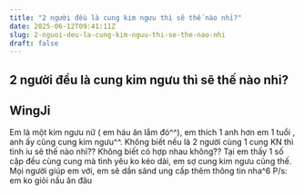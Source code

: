 ```yaml
---
title: "2 người đều là cung kim ngưu thì sẽ thế nào nhỉ?"
date: 2025-06-12T09:41:11Z
slug: 2-nguoi-deu-la-cung-kim-nguu-thi-se-the-nao-nhi
draft: false
---
```


## 2 người đều là cung kim ngưu thì sẽ thế nào nhỉ?

## WingJi

Em là một kim ngưu nữ ( em háu ăn lắm đó^^), em thích 1 anh hơn em 1 tuổi , anh ấy cũng cung kim ngưu^^. Không biết nếu là 2 người cùng 1 cung KN thì tình iu sẽ thế nào nhỉ?? Không biết có hợp nhau không?? Tại em thấy 1 số cặp đều cùng cung mà tình yêu ko kéo dài, em sợ cung kim ngưu cũng thế. Mọi người giúp em với, em sẽ dần sând ung cấp thêm thông tin nha^6
P/s: em ko giỏi nấu ăn đâu